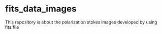 # fits_data_images
This repository is about the polarization stokes images developed by using fits file

